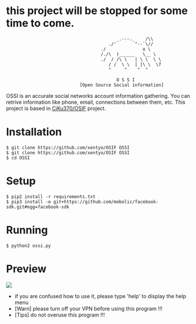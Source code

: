 
# this project will be stopped for some time to come.

```
                                          _.---._    /\\  
                                       ./'       "--`\//  
                                    ./              o \  
                                    /./\  )______   \__ \ 
                                    ./  / /\ \   | \ \  \ \
                                       / /  \ \  | |\ \  \7
                                       "     "    "  "    

                                          O S S I        
                            [Open Source Social information]
```
OSSI is an accurate social networks account information gathering. You can retrive information like phone, email, connections between them, etc. This project is based in [CiKu370/OSIF](https://github.com/CiKu370/OSIF) project.

# Installation
```
$ git clone https://github.com/xentyo/OSIF OSSI
$ git clone https://github.com/xentyo/OSIF OSSI
$ cd OSSI
```

# Setup
```
$ pip2 install -r requirements.txt
$ pip3 install -e git+https://github.com/mobolic/facebook-sdk.git#egg=facebook-sdk
```
# Running
```
$ python2 ossi.py
```
# Preview
<img src=".images/osif.png "/>

* if you are confused how to use it, please type 'help' to display the help menu
* [Warn] please turn off your VPN before using this program !!!
* [Tips] do not overuse this program !!!
